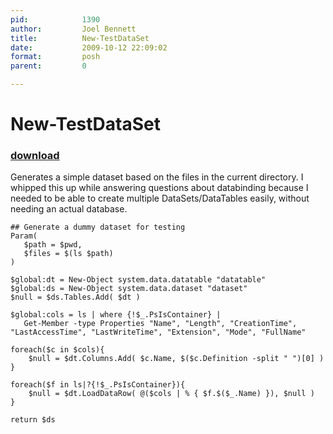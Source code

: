 ```yaml
---
pid:            1390
author:         Joel Bennett
title:          New-TestDataSet
date:           2009-10-12 22:09:02
format:         posh
parent:         0

---
```


# New-TestDataSet

### [download](//scripts/1390.ps1)

Generates a simple dataset based on the files in the current directory.  I whipped this up while answering questions about databinding because I needed to be able to create multiple DataSets/DataTables easily, without needing an actual database.

```posh
## Generate a dummy dataset for testing
Param(
   $path = $pwd,
   $files = $(ls $path)
)

$global:dt = New-Object system.data.datatable "datatable"
$global:ds = New-Object system.data.dataset "dataset"
$null = $ds.Tables.Add( $dt )

$global:cols = ls | where {!$_.PsIsContainer} |
   Get-Member -type Properties "Name", "Length", "CreationTime", "LastAccessTime", "LastWriteTime", "Extension", "Mode", "FullName"

foreach($c in $cols){
	$null = $dt.Columns.Add( $c.Name, $($c.Definition -split " ")[0] )
}

foreach($f in ls|?{!$_.PsIsContainer}){ 
	$null = $dt.LoadDataRow( @($cols | % { $f.$($_.Name) }), $null )
}

return $ds
```
